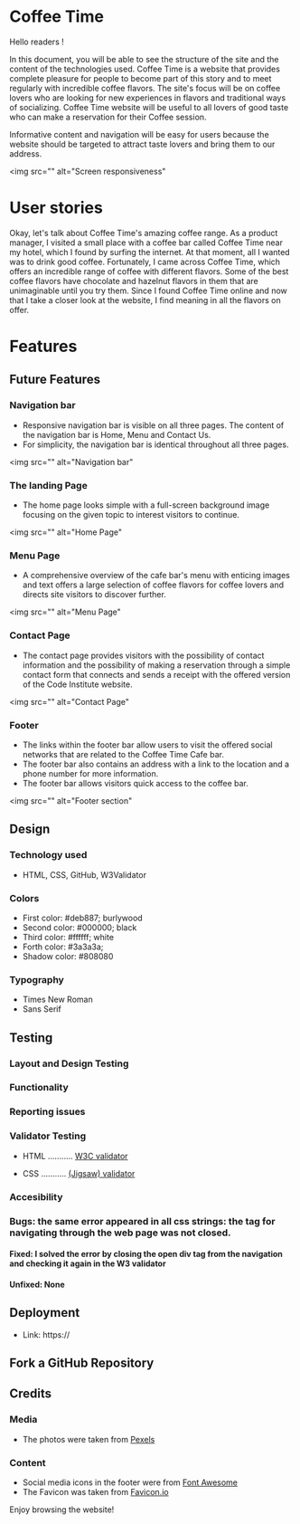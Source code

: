 
# Coffee Time

Hello readers !

In this document, you will be able to see the structure of the site and the content of the technologies used.
Coffee Time is a website that provides complete pleasure for people to become part of this story and to meet regularly with incredible coffee flavors. 
The site's focus will be on coffee lovers who are looking for new experiences in flavors and traditional ways of socializing. 
Coffee Time website will be useful to all lovers of good taste who can make a reservation for their Coffee session.

Informative content and navigation will be easy for users because the website should be targeted to attract taste lovers and bring them to our address.

<img src="" alt="Screen responsiveness"

# User stories

Okay, let's talk about Coffee Time's amazing coffee range.
As a product manager, I visited a small place with a coffee bar called Coffee Time near my hotel, which I found by surfing the internet. 
At that moment, all I wanted was to drink good coffee. Fortunately, I came across Coffee Time, which offers an incredible range of coffee with different flavors. 
Some of the best coffee flavors have chocolate and hazelnut flavors in them that are unimaginable until you try them.
Since I found Coffee Time online and now that I take a closer look at the website, I find meaning in all the flavors on offer.

# Features

## Future Features

### Navigation bar
* Responsive navigation bar is visible on all three pages. The content of the navigation bar is Home, Menu and Contact Us.
* For simplicity, the navigation bar is identical throughout all three pages.
  
<img src="" alt="Navigation bar"

### The landing Page
* The home page looks simple with a full-screen background image focusing on the given topic to interest visitors to continue.
  
<img src="" alt="Home Page"

### Menu Page
* A comprehensive overview of the cafe bar's menu with enticing images and text offers a large selection of coffee flavors for coffee lovers and directs site visitors to discover further.

<img src="" alt="Menu Page"

### Contact Page
* The contact page provides visitors with the possibility of contact information and the possibility of making a reservation through a simple contact form that connects and sends a receipt with the offered version of the Code Institute website.

<img src="" alt="Contact Page"

### Footer
* The links within the footer bar allow users to visit the offered social networks that are related to the Coffee Time Cafe bar.
* The footer bar also contains an address with a link to the location and a phone number for more information.
* The footer bar allows visitors quick access to the coffee bar.

<img src="" alt="Footer section"

## Design

### Technology used
* HTML, CSS, GitHub, W3Validator

### Colors
* First color: #deb887; burlywood
* Second color: #000000; black
* Third color: #ffffff; white
* Forth color: #3a3a3a; 
* Shadow color: #808080

### Typography
* Times New Roman
* Sans Serif

## Testing

### Layout and Design Testing

### Functionality

### Reporting issues

### Validator Testing
* HTML ........... [W3C validator](https://validator.w3.org/)
  
* CSS ........... [(Jigsaw) validator ](https://jigsaw.w3.org/css-validator/)

### Accesibility

### Bugs: the same error appeared in all css strings: the </div> tag for navigating through the web page was not closed.
#### Fixed: I solved the error by closing the open div tag from the navigation and checking it again in the W3 validator
#### Unfixed: None

## Deployment
* Link: https://

## Fork a GitHub Repository

## Credits

### Media
* The photos were taken from [Pexels](https://www.pexels.com/)
     
### Content
* Social media icons in the footer were from [Font Awesome](https://fontawesome.com/)
* The Favicon was taken from [Favicon.io](https://favicon.io/)

Enjoy browsing the website!




















